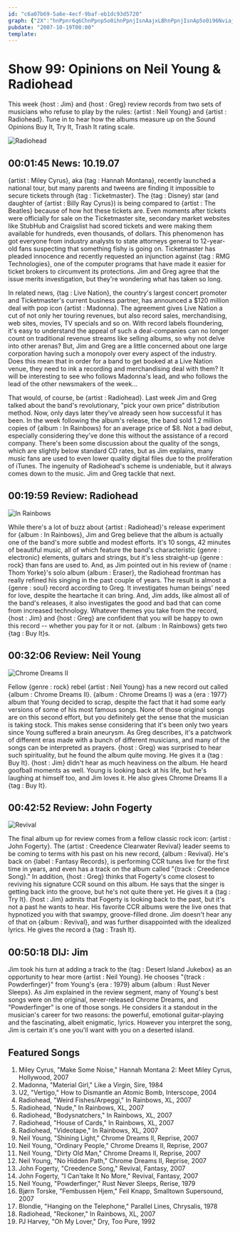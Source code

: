 ```yaml
---
id: "c6a07b69-5a6e-4ecf-9baf-eb1dc93d5720"
graph: {"2X":"hnPpnr6q6ChnPpnp5o0ihnPpnjIsnAajxLBhnPpnjIsnAp5o0i96NviajxLBC14AaRPfYVN1aqEafRxC","XB":"N1aqEafRxCBEjLYN1aqEBMlTxN1aqEN1aqESS22zBFxuTafRxC97qipafRxCSS22zohuRb97qipX6cfd97qipBHm1G","1HI":"BMlTxk2OMv3lHz1k2OMv3lHz197qip97qipBHm1G97qipX6cfd","1ZG":"GmbiTSdVpySdVpydhnxeBQsAMSdVpy9FCmwSdVpy4uGeSSdVpyBHm1GdhnxeBQsAMX6cfd","2BU":"k2OMvlKZV0BEDqulKZV0"}
pubdate: "2007-10-19T00:00"
template: 
---
```






# Show 99: Opinions on Neil Young & Radiohead

This week {host : Jim} and {host : Greg} review records from two sets of musicians who refuse to play by the rules: {artist : Neil Young} and {artist : Radiohead}. Tune in to hear how the albums measure up on the Sound Opinions Buy It, Try It, Trash It rating scale.

![Radiohead](http://cdn4.pitchfork.com/albums/10586/homepage_large.7055fb4d.jpg)



## 00:01:45  News: 10.19.07

{artist : Miley Cyrus}, aka {tag : Hannah Montana}, recently launched a national tour, but many parents and tweens are finding it impossible to secure tickets through {tag : Ticketmaster}. The {tag : Disney} star (and daughter of {artist : Billy Ray Cyrus}) is being compared to {artist : The Beatles} because of how hot these tickets are. Even moments after tickets were officially for sale on the Ticketmaster site, secondary market websites like StubHub and Craigslist had scored tickets and were making them available for hundreds, even thousands, of dollars. This phenomenon has got everyone from industry analysts to state attorneys general to 12-year-old fans suspecting that something fishy is going on. Ticketmaster has pleaded innocence and recently requested an injunction against {tag : RMG Technologies}, one of the computer programs that have made it easier for ticket brokers to circumvent its protections. Jim and Greg agree that the issue merits investigation, but they're wondering what has taken so long.

In related news, {tag : Live Nation}, the country's largest concert promoter and Ticketmaster's current business partner, has announced a $120 million deal with pop icon {artist : Madonna}. The agreement gives Live Nation a cut of not only her touring revenues, but also record sales, merchandising, web sites, movies, TV specials and so on. With record labels floundering, it's easy to understand the appeal of such a deal-companies can no longer count on traditional revenue streams like selling albums, so why not delve into other arenas? But, Jim and Greg are a little concerned about one large corporation having such a monopoly over every aspect of the industry. Does this mean that in order for a band to get booked at a Live Nation venue, they need to ink a recording and merchandising deal with them? It will be interesting to see who follows Madonna's lead, and who follows the lead of the other newsmakers of the week...

That would, of course, be {artist : Radiohead}. Last week Jim and Greg talked about the band's revolutionary, "pick your own price" distribution method. Now, only days later they've already seen how successful it has been. In the week following the album's release, the band sold 1.2 million copies of {album : In Rainbows} for an average price of $8. Not a bad debut, especially considering they've done this without the assistance of a record company. There's been some discussion about the quality of the songs, which are slightly below standard CD rates, but as Jim explains, many music fans are used to even lower quality digital files due to the proliferation of iTunes. The ingenuity of Radiohead's scheme is undeniable, but it always comes down to the music. Jim and Greg tackle that next.



## 00:19:59 Review: Radiohead

![In Rainbows](https://static.soundopinions.org/assets/99/XB0.jpg)

While there's a lot of buzz about {artist : Radiohead}'s release experiment for {album : In Rainbows}, Jim and Greg believe that the album is actually one of the band's more subtle and modest efforts. It's 10 songs, 42 minutes of beautiful music, all of which feature the band's characteristic {genre : electronic} elements, guitars and strings, but it's less straight-up {genre : rock} than fans are used to. And, as Jim pointed out in his review of {name : Thom Yorke}'s solo album {album : Eraser}, the Radiohead frontman has really refined his singing in the past couple of years. The result is almost a {genre : soul} record according to Greg. It investigates human beings' need for love, despite the heartache it can bring. And, Jim adds, like almost all of the band's releases, it also investigates the good and bad that can come from increased technology. Whatever themes you take from the record, {host : Jim} and {host : Greg} are confident that you will be happy to own this record -- whether you pay for it or not. {album : In Rainbows} gets two {tag : Buy It}s.



## 00:32:06 Review: Neil Young

![Chrome Dreams II](https://static.soundopinions.org/assets/99/1HI0.jpg)

Fellow {genre : rock} rebel {artist : Neil Young} has a new record out called {album : Chrome Dreams II}. {album : Chrome Dreams I} was a {era : 1977} album that Young decided to scrap, despite the fact that it had some early versions of some of his most famous songs. None of those original songs are on this second effort, but you definitely get the sense that the musician is taking stock. This makes sense considering that it's been only two years since Young suffered a brain aneurysm. As Greg describes, it's a patchwork of different eras made with a bunch of different musicians, and many of the songs can be interpreted as prayers. {host : Greg} was surprised to hear such spirituality, but he found the album quite moving. He gives it a {tag : Buy It}. {host : Jim} didn't hear as much heaviness on the album. He heard goofball moments as well. Young is looking back at his life, but he's laughing at himself too, and Jim loves it. He also gives Chrome Dreams II a {tag : Buy It}.



## 00:42:52 Review: John Fogerty

![Revival](https://static.soundopinions.org/assets/99/1ZG0.jpg)

The final album up for review comes from a fellow classic rock icon: {artist : John Fogerty}. The {artist : Creedence Clearwater Revival} leader seems to be coming to terms with his past on his new record, {album : Revival}. He's back on {label : Fantasy Records}, is performing CCR tunes live for the first time in years, and even has a track on the album called "{track : Creedence Song}." In addition, {host : Greg} thinks that Fogerty's come closest to reviving his signature CCR sound on this album. He says that the singer is getting back into the groove, but he's not quite there yet. He gives it a {tag : Try It}. {host : Jim} admits that Fogerty is looking back to the past, but it's not a past he wants to hear. His favorite CCR albums were the live ones that hypnotized you with that swampy, groove-filled drone. Jim doesn't hear any of that on {album : Revival}, and was further disappointed with the idealized lyrics. He gives the record a {tag : Trash It}.



## 00:50:18 DIJ: Jim

Jim took his turn at adding a track to the {tag : Desert Island Jukebox} as an opportunity to hear more {artist : Neil Young}. He chooses "{track : Powderfinger}" from Young's {era : 1979} album {album : Rust Never Sleeps}. As Jim explained in the review segment, many of Young's best songs were on the original, never-released Chrome Dreams, and "Powderfinger" is one of those songs. He considers it a standout in the musician's career for two reasons: the powerful, emotional guitar-playing and the fascinating, albeit enigmatic, lyrics. However you interpret the song, Jim is certain it's one you'll want with you on a deserted island.



## Featured Songs

1. Miley Cyrus, "Make Some Noise," Hannah Montana 2: Meet Miley Cyrus, Hollywood, 2007
2. Madonna, "Material Girl," Like a Virgin, Sire, 1984
3. U2, "Vertigo," How to Dismantle an Atomic Bomb, Interscope, 2004
4. Radiohead, "Weird Fishes/Arpeggi," In Rainbows, XL, 2007
5. Radiohead, "Nude," In Rainbows, XL, 2007
6. Radiohead, "Bodysnatchers," In Rainbows, XL, 2007
7. Radiohead, "House of Cards," In Rainbows, XL, 2007
8. Radiohead, "Videotape," In Rainbows, XL, 2007
9. Neil Young, "Shining Light," Chrome Dreams II, Reprise, 2007
10. Neil Young, "Ordinary People," Chrome Dreams II, Reprise, 2007
11. Neil Young, "Dirty Old Man," Chrome Dreams II, Reprise, 2007
12. Neil Young, "No Hidden Path," Chrome Dreams II, Reprise, 2007
13. John Fogerty, "Creedence Song," Revival, Fantasy, 2007
14. John Fogerty, "I Can'take It No More," Revival, Fantasy, 2007
15. Neil Young, "Powderfinger," Rust Never Sleeps, Rerise, 1979
16. Bjørn Torske, "Fembussen Hjem," Feil Knapp, Smalltown Supersound, 2007
17. Blondie, "Hanging on the Telephone," Parallel Lines, Chrysalis, 1978
18. Radiohead, "Reckoner," In Rainbows, XL, 2007
19. PJ Harvey, "Oh My Lover," Dry, Too Pure, 1992